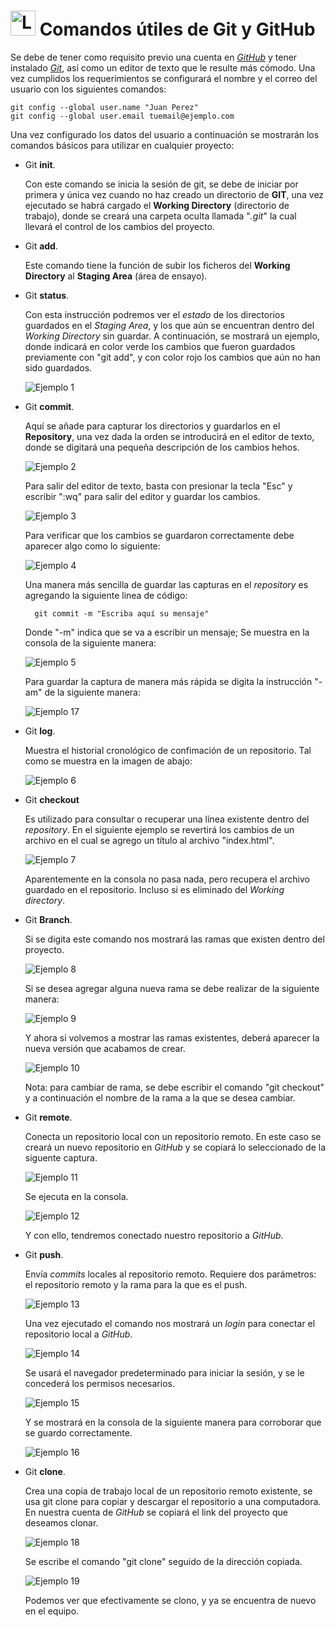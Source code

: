 # <img src="image/logo-git.png" alt="Logo Git" width="40px"> Comandos útiles de Git y GitHub

Se debe de tener como requisito previo una cuenta en *[GitHub](https://github.com/)* y tener instalado *[Git](https://git-scm.com/download/win)*, así como un editor de texto que le resulte más cómodo. Una vez cumplidos los requerimientos se configurará el nombre y el correo del usuario con los siguientes comandos:

    git config --global user.name "Juan Perez"
    git config --global user.email tuemail@ejemplo.com

Una vez configurado los datos del usuario a continuación se mostrarán los comandos básicos para utilizar en cualquier proyecto: 

* Git **init**.

    Con este comando se inicia la sesión de git, se debe de iniciar por primera y única vez cuando no haz creado un directorio de **GIT**, una vez ejecutado se habrá cargado el **Working Directory** (directorio de trabajo), donde se creará una carpeta oculta llamada "*.git*" la cual llevará el control de los cambios del proyecto.

* Git **add**.

    Este comando tiene la función de subir los ficheros del **Working Directory** al **Staging Area** (área de ensayo).

* Git **status**.
    
    Con esta instrucción podremos ver el *estado* de los directorios guardados en el *Staging Area*, y los que aún se encuentran dentro del *Working Directory* sin guardar. A continuación, se mostrará un ejemplo, donde indicará en color verde los cambios que fueron guardados previamente con "git add", y con color rojo los cambios que aún no han sido guardados.

    ![Ejemplo 1](image/ejemplo01.png)

* Git **commit**.

    Aquí se añade para capturar los directorios y guardarlos en el **Repository**, una vez dada la orden se introducirá en el editor de texto, donde se digitará una pequeña descripción de los cambios hehos.

    ![Ejemplo 2](image/ejemplo02.png)

    Para salir del editor de texto, basta con presionar la tecla "Esc" y escribir ":wq" para salir del editor y guardar los cambios.

    ![Ejemplo 3](image/ejemplo03.png)

    Para verificar que los cambios se guardaron correctamente debe aparecer algo como lo siguiente:

    ![Ejemplo 4](image/ejemplo04.png)

    Una manera más sencilla de guardar las capturas en el *repository* es agregando la siguiente linea de código:

        git commit -m "Escriba aquí su mensaje"
    
    Donde "-m" indica que se va a escribir un mensaje; Se muestra en la consola de la siguiente manera:

    ![Ejemplo 5](image/ejemplo05.png)

    Para guardar la captura de manera más rápida se digita la instrucción "-am" de la siguiente manera:

    ![Ejemplo 17](image/ejemplo17.png)

* Git **log**.
    
    Muestra el historial cronológico de confimación de un repositorio. Tal como se muestra en la imagen de abajo:
    
    ![Ejemplo 6](image/ejemplo06.png)

* Git **checkout**
    
    Es utilizado para  consultar o recuperar una línea existente dentro del *repository*. En el siguiente ejemplo se revertirá los cambios de un archivo en el cual se agrego un título al archivo "index.html".
    
    ![Ejemplo 7](image/ejemplo07.png)

    Aparentemente en la consola no pasa nada, pero recupera el archivo guardado en el repositorio. Incluso si es eliminado del *Working directory*.
    
* Git **Branch**.

    Si se digita este comando nos mostrará las ramas que existen dentro del proyecto.

    ![Ejemplo 8](image/ejemplo08.png)

    Si se desea agregar alguna nueva rama se debe realizar de la siguiente manera:

    ![Ejemplo 9](image/ejemplo09.png)

    Y ahora si volvemos a mostrar las ramas existentes, deberá aparecer la nueva versión que acabamos de crear.

    ![Ejemplo 10](image/ejemplo10.png)

    Nota: para cambiar de rama, se debe escribir el comando "git checkout" y a continuación el nombre de la rama a la que se desea cambiar.

* Git **remote**.

    Conecta un repositorio local con un repositorio remoto. En este caso se creará un nuevo repositorio en *GitHub* y se copiará lo seleccionado de la siguente captura.

    ![Ejemplo 11](image/ejemplo11.png)

    Se ejecuta en la consola.

    ![Ejemplo 12](image/ejemplo12.png)

    Y con ello, tendremos conectado nuestro repositorio a *GitHub*.

* Git **push**.

    Envía *commits* locales al repositorio remoto. Requiere dos parámetros: el repositorio remoto y la rama para la que es el push.

    ![Ejemplo 13](image/ejemplo13.png)

    Una vez ejecutado el comando nos mostrará un *login* para conectar el repositorio local a *GitHub*.

    ![Ejemplo 14](image/ejemplo14.png)

    Se usará el navegador predeterminado para iniciar la sesión, y se le concederá los permisos necesarios.

    ![Ejemplo 15](image/ejemplo15.png)

    Y se mostrará en la consola de la siguiente manera para corroborar que se guardo correctamente.

    ![Ejemplo 16](image/ejemplo16.png)

* Git **clone**.

    Crea una copia de trabajo local de un repositorio remoto existente, se usa git clone para copiar y descargar el repositorio a una computadora.
    En nuestra cuenta de *GitHub* se copiará el link del proyecto que deseamos clonar.

    ![Ejemplo 18](image/ejemplo18.png)

    Se escribe el comando "git clone" seguido de la dirección copiada.

    ![Ejemplo 19](image/ejemplo19.png)
    
    Podemos ver que efectivamente se clono, y ya se encuentra de nuevo en el equipo.